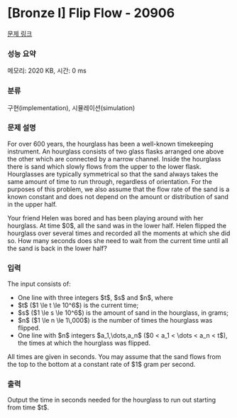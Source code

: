 # [Bronze I] Flip Flow - 20906 

[문제 링크](https://www.acmicpc.net/problem/20906) 

### 성능 요약

메모리: 2020 KB, 시간: 0 ms

### 분류

구현(implementation), 시뮬레이션(simulation)

### 문제 설명

<p>For over 600 years, the hourglass has been a well-known timekeeping instrument. An hourglass consists of two glass flasks arranged one above the other which are connected by a narrow channel. Inside the hourglass there is sand which slowly flows from the upper to the lower flask. Hourglasses are typically symmetrical so that the sand always takes the same amount of time to run through, regardless of orientation. For the purposes of this problem, we also assume that the flow rate of the sand is a known constant and does not depend on the amount or distribution of sand in the upper half.</p>

<p>Your friend Helen was bored and has been playing around with her hourglass. At time $0$, all the sand was in the lower half. Helen flipped the hourglass over several times and recorded all the moments at which she did so. How many seconds does she need to wait from the current time until all the sand is back in the lower half?</p>

### 입력 

 <p>The input consists of:</p>

<ul>
	<li>One line with three integers $t$, $s$ and $n$, where</li>
	<li>$t$ ($1 \le t \le 10^6$) is the current time;</li>
	<li>$s$ ($1 \le s \le 10^6$) is the amount of sand in the hourglass, in grams;</li>
	<li>$n$ ($1 \le n \le 1\,000$) is the number of times the hourglass was flipped.</li>
	<li>One line with $n$ integers $a_1,\dots,a_n$ ($0 < a_1 < \dots < a_n < t$), the times at which the hourglass was flipped.</li>
</ul>

<p>All times are given in seconds. You may assume that the sand flows from the top to the bottom at a constant rate of $1$ gram per second.</p>

### 출력 

 <p>Output the time in seconds needed for the hourglass to run out starting from time $t$.</p>

